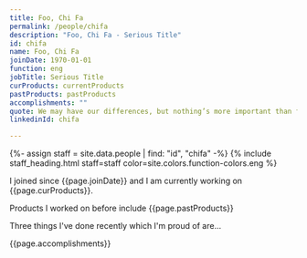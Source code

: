 ```yaml
---
title: Foo, Chi Fa
permalink: /people/chifa
description: "Foo, Chi Fa - Serious Title"
id: chifa
name: Foo, Chi Fa
joinDate: 1970-01-01
function: eng
jobTitle: Serious Title
curProducts: currentProducts
pastProducts: pastProducts
accomplishments: ""
quote: We may have our differences, but nothing’s more important than family.
linkedinId: chifa

---
```


{%- assign staff = site.data.people | find: "id", "chifa" -%}
{% include staff_heading.html staff=staff color=site.colors.function-colors.eng %}

<p>I joined since {{page.joinDate}} and I am currently working on {{page.curProducts}}.</p>

<p>Products I worked on before include {{page.pastProducts}}</p>

<p>Three things I've done recently which I'm proud of are...</p>
{{page.accomplishments}}
